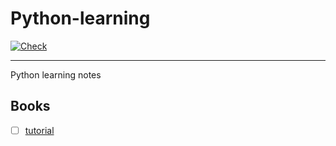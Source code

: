 # Python-learning

[![Check](https://github.com/TerakomariGandesblood/Python-learning/actions/workflows/check.yml/badge.svg)](https://github.com/TerakomariGandesblood/Python-learning/actions/workflows/check.yml)

---

Python learning notes

## Books

- [ ] [tutorial](https://docs.python.org/zh-cn/3.13/tutorial/index.html)
